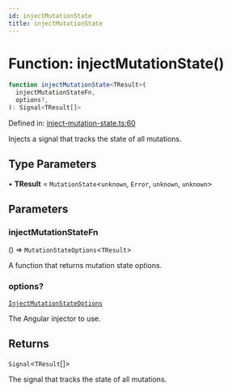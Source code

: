 ```yaml
---
id: injectMutationState
title: injectMutationState
---
```


<!-- DO NOT EDIT: this page is autogenerated from the type comments -->

# Function: injectMutationState()

```ts
function injectMutationState<TResult>(
  injectMutationStateFn,
  options?,
): Signal<TResult[]>
```

Defined in: [inject-mutation-state.ts:60](https://github.com/arnoud-dv/query/blob/main/packages/angular-query-experimental/src/inject-mutation-state.ts#L60)

Injects a signal that tracks the state of all mutations.

## Type Parameters

• **TResult** = `MutationState`\<`unknown`, `Error`, `unknown`, `unknown`\>

## Parameters

### injectMutationStateFn

() => `MutationStateOptions`\<`TResult`\>

A function that returns mutation state options.

### options?

[`InjectMutationStateOptions`](../../interfaces/injectmutationstateoptions.md)

The Angular injector to use.

## Returns

`Signal`\<`TResult`[]\>

The signal that tracks the state of all mutations.
